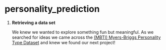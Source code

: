 # personality_prediction

1. **Retrieving a data set**

   We knew we wanted to explore something fun but meaningful. As we searched for ideas we came across the
 [(MBTI) Myers-Briggs Personality Type Dataset](https://www.kaggle.com/datasnaek/mbti-type/activity) and knew we found our next project!  
